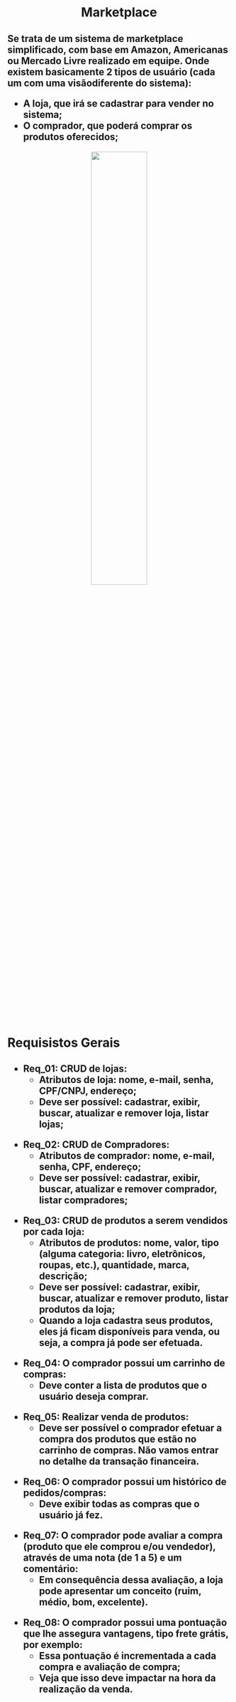 <h1 align='center'>Marketplace</h1>

<div>
    <h2>
    Se trata de um sistema de marketplace simplificado, com base em Amazon, Americanas ou Mercado Livre realizado em equipe. Onde existem basicamente 2 tipos de usuário (cada um com uma visãodiferente do sistema):
        <p>
            <ul>
                <li>A loja, que irá se cadastrar para vender no sistema;</li>
                <li>O comprador, que poderá comprar os produtos oferecidos;</li>
            </ul>
            <p align='center'>
                <img src='loja_comprador.png' width='50%'/>
            </p>
        </p>
    </h2>
</div>

<h1>Requisistos Gerais</h1>
<div>
    <h2>
        <p>
            <ul>
                <li>Req_01: CRUD de lojas:
                    <ul> 
                        <li>
                            Atributos de loja: nome, e-mail, senha, CPF/CNPJ, endereço;
                        </li>
                        <li>
                            Deve ser possível: cadastrar, exibir, buscar, atualizar e remover loja, listar lojas;
                        </li>
                    </ul>
                </li>
                <p>
                    <li>Req_02: CRUD de Compradores:
                        <ul> 
                            <li>
                                Atributos de comprador: nome, e-mail, senha, CPF, endereço;
                            </li>
                            <li>
                                Deve ser possível: cadastrar, exibir, buscar, atualizar e remover comprador, listar compradores;
                            </li>
                        </ul>
                    </li>
                </p>
                <p>
                    <li>Req_03: CRUD de produtos a serem vendidos por cada loja:
                        <ul> 
                            <li>
                                Atributos de produtos: nome, valor, tipo (alguma categoria: livro, eletrônicos, roupas, etc.), quantidade, marca, descrição;
                            </li>
                            <li>
                                Deve ser possível: cadastrar, exibir, buscar, atualizar e remover produto, listar produtos da loja;
                            </li>
                            <li>
                                Quando a loja cadastra seus produtos, eles já ficam disponíveis para venda, ou seja, a compra já pode ser efetuada.
                            </li>
                        </ul>
                    </li>
                    <p>
                        <li>Req_04: O comprador possui um carrinho de compras:
                            <ul> 
                                <li>
                                    Deve conter a lista de produtos que o usuário deseja comprar.
                                </li>
                            </ul>
                        </li>
                    </p>
                    <p>
                        <li>Req_05: Realizar venda de produtos:
                            <ul> 
                                <li>
                                    Deve ser possível o comprador efetuar a compra dos produtos que estão no carrinho de compras. Não vamos entrar no detalhe da transação financeira.
                                </li>
                            </ul>
                        </li>
                    </p>
                    <p>
                        <li>Req_06: O comprador possui um histórico de pedidos/compras:
                            <ul> 
                                <li>
                                    Deve exibir todas as compras que o usuário já fez.
                                </li>
                            </ul>
                        </li>
                    </p>
                    <p>
                        <li>Req_07: O comprador pode avaliar a compra (produto que ele comprou e/ou vendedor), através de uma nota (de 1 a 5) e um comentário:
                            <ul> 
                                <li>
                                    Em consequência dessa avaliação, a loja pode apresentar um conceito (ruim, médio, bom, excelente).
                                </li>
                            </ul>
                        </li>
                    </p>
                    <p>
                        <li>Req_08: O comprador possui uma pontuação que lhe assegura vantagens, tipo frete grátis, por exemplo:
                            <ul> 
                                <li>
                                    Essa pontuação é incrementada a cada compra e avaliação de compra;
                                </li>
                                <li>
                                    Veja que isso deve impactar na hora da realização da venda.
                                </li>
                            </ul>
                        </li>
                    </p>
                </p>
            </ul>
        </p>
    </h2>
</div>

